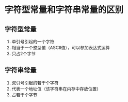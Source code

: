 # 字符型常量和字符串常量的区别

## 字符型常量

1. 单引号引起的一个字符
2. 相当于一个整型值（ASCII值），可以参加表达式运算
3. 只占2个字节

## 字符串常量

1. 双引号引起的若干个字符
2. 代表一个地址值（该字符串在内存中存放位置）
3. 占若干个字节
